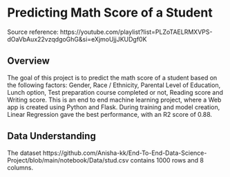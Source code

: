 <h1>Predicting Math Score of a Student</h1>
Source reference: https://youtube.com/playlist?list=PLZoTAELRMXVPS-dOaVbAux22vzqdgoGhG&si=eXjmoUjjJKUDgf0K
<br>
<h2>Overview</h2>
The goal of this project is to predict the math score of a student based on the following factors: Gender, Race / Ethnicity, Parental Level of Education, Lunch option, Test preparation course completed or not, Reading score and Writing score. This is an end to end machine learning project, where a Web app is created using Python and Flask. During training and model creation, Linear Regression gave the best performance, with an R2 score of 0.88.
<br>
<h2>Data Understanding</h2>
The dataset https://github.com/Anisha-kk/End-To-End-Data-Science-Project/blob/main/notebook/Data/stud.csv contains 1000 rows and 8 columns.

